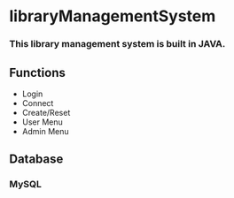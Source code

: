 # libraryManagementSystem
### This library management system is built in JAVA.
## Functions
* Login
* Connect
* Create/Reset
* User Menu
* Admin Menu
## Database 
### MySQL
